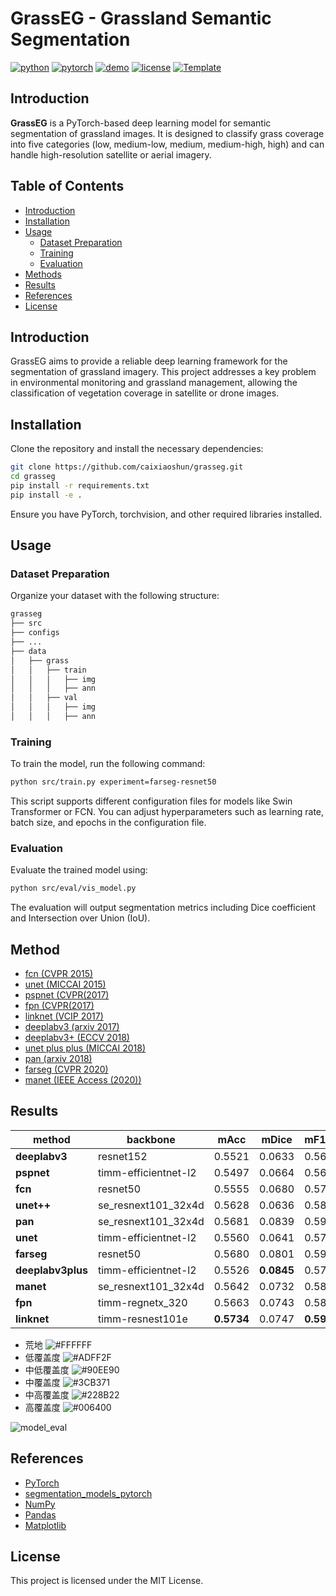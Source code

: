 # GrassEG - Grassland Semantic Segmentation
[![python](https://img.shields.io/badge/-Python_3.9_%7C_3.10_%7C_3.11-blue?logo=python&logoColor=white)](https://www.python.org/)
[![pytorch](https://img.shields.io/badge/PyTorch_2.0+-ee4c2c?logo=pytorch&logoColor=white)](https://pytorch.org/get-started/locally/)
[![demo](https://img.shields.io/badge/🤗HugginngFace-Spaces-orange)](https://huggingface.co/spaces/caixiaoshun/cloudseg)
[![license](https://img.shields.io/badge/License-MIT-green.svg?labelColor=gray)](https://github.com/XavierJiezou/cloudseg#license)
[![Template](https://img.shields.io/badge/-Lightning--Hydra--Template-017F2F?style=flat&logo=github&labelColor=gray)](https://github.com/ashleve/lightning-hydra-template)

## Introduction

**GrassEG** is a PyTorch-based deep learning model for semantic segmentation of grassland images. It is designed to classify grass coverage into five categories (low, medium-low, medium, medium-high, high) and can handle high-resolution satellite or aerial imagery.

## Table of Contents

- [Introduction](#Installation)
- [Installation](#installation)
- [Usage](#usage)
  - [Dataset Preparation](#dataset-preparation)
  - [Training](#training)
  - [Evaluation](#evaluation)
- [Methods](#methods)
- [Results](#results)
- [References](#references)
- [License](#license)

## Introduction

GrassEG aims to provide a reliable deep learning framework for the segmentation of grassland imagery. This project addresses a key problem in environmental monitoring and grassland management, allowing the classification of vegetation coverage in satellite or drone images.

## Installation

Clone the repository and install the necessary dependencies:

```bash
git clone https://github.com/caixiaoshun/grasseg.git
cd grasseg
pip install -r requirements.txt
pip install -e .
```
Ensure you have PyTorch, torchvision, and other required libraries installed.

## Usage

### Dataset Preparation

Organize your dataset with the following structure:

```bash
grasseg
├── src
├── configs
├── ...
├── data
│   ├── grass
│   │   ├── train
│   │   │   ├── img
│   │   │   ├── ann
│   │   ├── val
│   │   │   ├── img
│   │   │   ├── ann
```

### Training

To train the model, run the following command:

```bash
python src/train.py experiment=farseg-resnet50
```

This script supports different configuration files for models like Swin Transformer or FCN. You can adjust hyperparameters such as learning rate, batch size, and epochs in the configuration file.

### Evaluation

Evaluate the trained model using:

```bash
python src/eval/vis_model.py
```

The evaluation will output segmentation metrics including Dice coefficient and Intersection over Union (IoU).

## Method

- [fcn (CVPR 2015)](references/Fully-Convolutional-Networks-for-Semantic-Segmentation.pdf)
- [unet (MICCAI 2015)](references/U-Net-Convolutional-Networks-for-Biomedical-Image-Segmentation.pdf)
- [pspnet (CVPR(2017)](references/Pyramid-Scene-Parsing-Network.pdf)
- [fpn (CVPR(2017)](references/A-Unified-Architecture-for-Instance-and-Semantic-Segmentation.pdf)
- [linknet (VCIP 2017)](references/LinkNet-Exploiting-Encoder-Representations-for-Efficient-Semantic-Segmentation.pdf)
- [deeplabv3 (arxiv 2017)](references/Rethinking-Atrous-Convolution-for-Semantic-Image-Segmentation.pdf)
- [deeplabv3+ (ECCV 2018)](references/Encoder-Decoder-with-Atrous-Separable-Convolution-for-Semantic-Image-Segmentation.pdf)
- [unet plus plus (MICCAI 2018)](references/UNet++-A-Nested-U-Net-Architecture-for-Medical-Image-Segmentation.pdf)
- [pan (arxiv 2018)](references/Pyramid_attention_network_for_semantic_segmentation.pdf)
- [farseg (CVPR 2020)](references/Foreground-Aware_Relation_Network_for_Geospatial_Object_Segmentation_in_High_Spatial_Resolution_Remote_Sensing_Imagery.pdf)
- [manet (IEEE Access (2020))](references/MA-Net_A_Multi-Scale_Attention_Network_for_Liver_and_Tumor_Segmentation.pdf)

## Results

| **method**        | **backbone**         | **mAcc**   | **mDice**  | **mF1Score** | **mIoU**   | **mPrecision** | **mCrossEntropyLoss** |
|-------------------|----------------------|------------|------------|--------------|------------|----------------|-----------------------|
| **deeplabv3**     | resnet152            | 0.5521     | 0.0633     | 0.5677       | 0.2715     | 0.6041         | 0.6246                |
| **pspnet**        | timm-efficientnet-l2 | 0.5497     | 0.0664     | 0.5645       | 0.2705     | 0.6154         | 0.6063                |
| **fcn**           | resnet50            | 0.5555     | 0.0680     | 0.5738       | 0.2731     | 0.6072         | 0.6182                |
| **unet++**        | se_resnext101_32x4d  | 0.5628     | 0.0636     | 0.5858       | 0.2826     | 0.6452         | 0.5878                |
| **pan**           | se_resnext101_32x4d  | 0.5681     | 0.0839     | 0.5905       | 0.2828     | 0.6305         | 0.6029                |
| **unet**          | timm-efficientnet-l2 | 0.5560     | 0.0641     | 0.5797       | 0.2808     | **0.6467**     | 0.5935                |
| **farseg**        | resnet50             | 0.5680     | 0.0801     | 0.5914       | 0.2794     | 0.6422         | 0.6163                |
| **deeplabv3plus** | timm-efficientnet-l2 | 0.5526     | **0.0845** | 0.5752       | 0.2795     | 0.6397         | 0.5823                |
| **manet**         | se_resnext101_32x4d  | 0.5642     | 0.0732     | 0.5867       | 0.2854     | 0.6375         | 0.6141                |
| **fpn**           | timm-regnetx_320     | 0.5663     | 0.0743     | 0.5849       | 0.2847     | 0.6267         | 0.5937                |
| **linknet**       | timm-resnest101e     | **0.5734** | 0.0747     | **0.5924**   | **0.2919** | 0.6330         | **0.5849**            |

- 荒地 ![#FFFFFF](https://placehold.co/15x15/FFFFFF/FFFFFF)
- 低覆盖度 ![#ADFF2F](https://placehold.co/15x15/ADFF2F/ADFF2F)
- 中低覆盖度 ![#90EE90](https://placehold.co/15x15/90EE90/90EE90)
- 中覆盖度 ![#3CB371](https://placehold.co/15x15/3CB371/3CB371)
- 中高覆盖度 ![#228B22](https://placehold.co/15x15/228B22/228B22)
- 高覆盖度 ![#006400](https://placehold.co/15x15/006400/006400)


![model_eval](images/model_eval.png)


## References

- [PyTorch](https://pytorch.org/)
- [segmentation_models_pytorch](https://github.com/qubvel-org/segmentation_models.pytorch)
- [NumPy](https://numpy.org/)
- [Pandas](https://pandas.pydata.org/)
- [Matplotlib](https://matplotlib.org/)

## License

This project is licensed under the MIT License.

